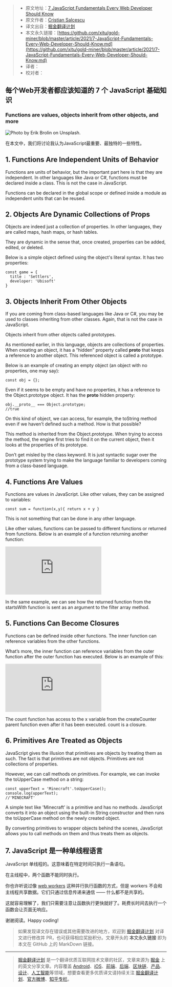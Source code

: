> * 原文地址：[7 JavaScript Fundamentals Every Web Developer Should Know](https://betterprogramming.pub/7-javascript-fundamentals-every-web-developer-should-know-8c0f7e491167)
> * 原文作者：[Cristian Salcescu](https://cristiansalcescu.medium.com/)
> * 译文出自：[掘金翻译计划](https://github.com/xitu/gold-miner)
> * 本文永久链接：[https://github.com/xitu/gold-miner/blob/master/article/2021/7-JavaScript-Fundamentals-Every-Web-Developer-Should-Know.md](https://github.com/xitu/gold-miner/blob/master/article/2021/7-JavaScript-Fundamentals-Every-Web-Developer-Should-Know.md)
> * 译者：
> * 校对者：

## 每个Web开发者都应该知道的 7 个 JavaScript 基础知识

### Functions are values, objects inherit from other objects, and more

![Photo by [Erik Brolin](https://unsplash.com/@erik_brolin?utm_source=medium&utm_medium=referral) on [Unsplash](https://unsplash.com?utm_source=medium&utm_medium=referral).](https://cdn-images-1.medium.com/max/12000/0*s4pg_I-HRI_qKGGM)

在本文中，我们将讨论我认为JavaScript最重要、最独特的一些特性。

## 1. Functions Are Independent Units of Behavior

Functions are units of behavior, but the important part here is that they are independent. In other languages like Java or C#, functions must be declared inside a class. This is not the case in JavaScript.

Functions can be declared in the global scope or defined inside a module as independent units that can be reused.

## 2. Objects Are Dynamic Collections of Props

Objects are indeed just a collection of properties. In other languages, they are called maps, hash maps, or hash tables.

They are dynamic in the sense that, once created, properties can be added, edited, or deleted.

Below is a simple object defined using the object's literal syntax. It has two properties:

    const game = {
      title : 'Settlers',
      developer: 'Ubisoft'
    }

## 3. Objects Inherit From Other Objects

If you are coming from class-based languages like Java or C#, you may be used to classes inheriting from other classes. Again, that is not the case in JavaScript.

Objects inherit from other objects called prototypes.

As mentioned earlier, in this language, objects are collections of properties. When creating an object, it has a “hidden” property called __proto__ that keeps a reference to another object. This referenced object is called a prototype.

Below is an example of creating an empty object (an object with no properties, one may say):

    const obj = {};

Even if it seems to be empty and have no properties, it has a reference to the Object.prototype object. It has the __proto__ hidden property:

    obj.__proto__ === Object.prototype;
    //true

On this kind of object, we can access, for example, the toString method even if we haven’t defined such a method. How is that possible?

This method is inherited from the Object.prototype. When trying to access the method, the engine first tries to find it on the current object, then it looks at the properties of its prototype.

Don’t get misled by the class keyword. It is just syntactic sugar over the prototype system trying to make the language familiar to developers coming from a class-based language.

## 4. Functions Are Values

Functions are values in JavaScript. Like other values, they can be assigned to variables:

    const sum = function(x,y){ return x + y }

This is not something that can be done in any other language.

Like other values, functions can be passed to different functions or returned from functions. Below is an example of a function returning another function:

 <iframe src="https://medium.com/media/05fdebef4666b4521504b135aa7b4685" frameborder=0></iframe>

In the same example, we can see how the returned function from the startsWith function is sent as an argument to the filter array method.

## 5. Functions Can Become Closures

Functions can be defined inside other functions. The inner function can reference variables from the other functions.

What’s more, the inner function can reference variables from the outer function after the outer function has executed. Below is an example of this:

 <iframe src="https://medium.com/media/5f2da0a6d087ea65982f87757c602d99" frameborder=0></iframe>

The count function has access to the x variable from the createCounter parent function even after it has been executed. count is a closure.

## 6. Primitives Are Treated as Objects

JavaScript gives the illusion that primitives are objects by treating them as such. The fact is that primitives are not objects. Primitives are not collections of properties.

However, we can call methods on primitives. For example, we can invoke the toUpperCase method on a string:

    const upperText = 'Minecraft'.toUpperCase();
    console.log(upperText);
    //'MINECRAFT'

A simple text like 'Minecraft' is a primitive and has no methods. JavaScript converts it into an object using the built-in String constructor and then runs the toUpperCase method on the newly created object.

By converting primitives to wrapper objects behind the scenes, JavaScript allows you to call methods on them and thus treats them as objects.

## 7. JavaScript 是一种单线程语言

JavaScript 单线程的。这意味着在特定时间只执行一条语句。

在主线程中，两个函数不能同时执行。

你也许听说过像 [web workers](https://developer.mozilla.org/en-US/docs/Web/Guide/Performance/Using_web_workers) 这种并行执行函数的方式，但是 workers 不会和主线程共享数据。它们只通过信息传递来通信 —— 什么都不是共享的。

这就容易理解了，我们只需要注意让函数执行更快就好了。耗费长时间去执行一个函数会让页面无响应。

谢谢阅读。Happy coding!

> 如果发现译文存在错误或其他需要改进的地方，欢迎到 [掘金翻译计划](https://github.com/xitu/gold-miner) 对译文进行修改并 PR，也可获得相应奖励积分。文章开头的 **本文永久链接** 即为本文在 GitHub 上的 MarkDown 链接。

---

> [掘金翻译计划](https://github.com/xitu/gold-miner) 是一个翻译优质互联网技术文章的社区，文章来源为 [掘金](https://juejin.im) 上的英文分享文章。内容覆盖 [Android](https://github.com/xitu/gold-miner#android)、[iOS](https://github.com/xitu/gold-miner#ios)、[前端](https://github.com/xitu/gold-miner#前端)、[后端](https://github.com/xitu/gold-miner#后端)、[区块链](https://github.com/xitu/gold-miner#区块链)、[产品](https://github.com/xitu/gold-miner#产品)、[设计](https://github.com/xitu/gold-miner#设计)、[人工智能](https://github.com/xitu/gold-miner#人工智能)等领域，想要查看更多优质译文请持续关注 [掘金翻译计划](https://github.com/xitu/gold-miner)、[官方微博](http://weibo.com/juejinfanyi)、[知乎专栏](https://zhuanlan.zhihu.com/juejinfanyi)。